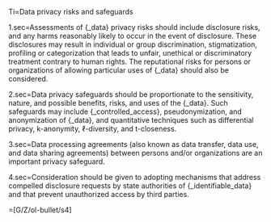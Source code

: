 
Ti=Data privacy risks and safeguards

1.sec=Assessments of {_data} privacy risks should include disclosure risks, and any harms reasonably likely to occur in the event of disclosure. These disclosures may result in individual or group discrimination, stigmatization, profiling or categorization that leads to unfair, unethical or discriminatory treatment contrary to human rights. The reputational risks for persons or organizations of allowing particular uses of {_data} should also be considered.

2.sec=Data privacy safeguards should be proportionate to the sensitivity, nature, and possible benefits, risks, and uses of the {_data}. Such safeguards may include {_controlled_access}, pseudonymization, and anonymization of {_data}, and quantitative techniques such as differential privacy, k-anonymity, ℓ-diversity, and t-closeness.

3.sec=Data processing agreements (also known as data transfer, data use, and data sharing agreements) between persons and/or organizations are an important privacy safeguard.

4.sec=Consideration should be given to adopting mechanisms that address compelled disclosure requests by state authorities of {_identifiable_data} and that prevent unauthorized access by third parties.

=[G/Z/ol-bullet/s4]
